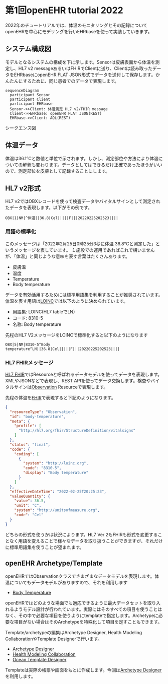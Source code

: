 # 第1回openEHR tutorial 2022

2022年のチュートリアルでは、体温のモニタリングとその記録についてopenEHRを中心にモデリングを行いEHRbaseを使って実装していきます。


## システム構成図

モデルとなるシステムの構成を下に示します。Sensorは皮膚表面から体温を測定し、HL7 v2 messageあるいはFHIRでClientに送り、Clientは読み取ったデータをEHRbaseにopenEHR FLAT JSON形式でデータを送付して保存します。かんたんにするために、同じ患者でのデータで表現します。


```mermaid
sequenceDiagram
  participant Sensor
  participant Client
  participant EHRbase
  Sensor->>Client: 体温測定 HL7 v2/FHIR message
  Client->>EHRbase: openEHR FLAT JSON(REST)
  EHRbase->>Client: AQL(REST)
```
シークエンス図


## 体温データ

体温は36.1℃と数値と単位で示されます。しかし、測定部位や方法により体温についての解釈も変わります。データとしてはできるだけ正確であったほうがいいので、測定部位を皮膚として記録することにします。

## HL7 v2形式

HL7 v2ではOBXレコードを使って検査データやバイタルサインとして測定されたデータを表現します。以下がその例です。

```
OBX|1|NM|^体温||36.8|Cel|||||F|||20220225202523||||
```

### 用語の標準化

このメッセージは「2022年2月25日0時25分3秒に体温 36.8℃と測定した」というメッセージを表しています。
１施設での運用であればこれで構いませんが、「体温」と同じような意味を表す言葉はたくさんあります。

 * 皮膚温
 * 温度
 * Temperature
 * Body temperature

データを有効活用するためには標準用語集を利用することが推奨されています。体温を表す用語は[LOINC](https://loinc.org/)では以下のように決められています。

 * 用語集: LOINC(HL7 tableでLN)
 * コード: 8310-5
 * 名称: Body temperature

先程のHL7 V2メッセージをLOINCで標準化すると以下のようになります

```
OBX|5|NM|8310-5^Body temperature^LN||36.8|Cel|||||F|||20220225202523||||
```

### HL7 FHIRメッセージ

[HL7 FHIR](https://www.hl7.org/fhir/)ではResourceと呼ばれるデータモデルを使ってデータを表現します。XMLやJSONなどで表現し、REST APIを使ってデータ交換します。検査やバイタルサインは[Observation](https://www.hl7.org/fhir/observation.html) Resourceで表現します。

先程の体温を[FHIR](https://www.hl7.org/fhir/)で表現すると下記のようになります。

```json
{
  "resourceType": "Observation",
  "id": "body-temperature",
  "meta": {
    "profile": [
      "http://hl7.org/fhir/StructureDefinition/vitalsigns"
    ]
  },
  "status": "final",
  "code": {
    "coding": [
      {
        "system": "http://loinc.org",
        "code": "8310-5",
        "display": "Body temperature"
      }
    ]
  },
  "effectiveDateTime": "2022-02-25T20:25:23",
  "valueQuantity": {
    "value": 36.5,
    "unit": "C",
    "system": "http://unitsofmeasure.org",
    "code": "Cel"
  }
}

```

どちらの形式を使うかは状況によります。HL7 Ver 2もFHIRも形式を変更することなく用語を変えることで様々なデータを取り扱うことができますが、それだけに標準用語集を使うことが望まれます。

## openEHR Archetype/Template

openEHRではObservationクラスでさまざまなデータモデルを表現します。体温についてもデータモデルがありますので、それを利用します

 * [Body Temperature](https://ckm.openehr.org/ckm/archetypes/1013.1.2796)

openEHRではどのような場面でも適応できるように最大データセットを取り入れるようモデル設計が行われています。実際にはそのすべての項目を使うことはなく、その中で必要な項目を使うようにtemplateで指定します。Archetypeに必要な項目がない場合はそのArchetypeを特殊化して項目を足すこともできます。

Template/archetypeの編集はArchetype Designer, Health Modeling CollaborationやTemplate Designerで行います。

 * [Archetype Designer](https://tools.openehr.org/designer/)
 * [Health Modeling Collaboration](http://hmc.openehr.org.cn/#/archetype)
 * [Ocean Template Designer](http://downloads.oceaninformatics.com/downloads/TemplateDesigner/)


Templateは実際の帳票や画面をもとに作成します。今回は[Archetype Designer](https://tools.openehr.org/designer/)を利用します。


